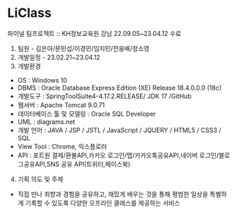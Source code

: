 # LiClass
파이널 팀프로젝트 :: KH정보교육원 강남 22.09.05~23.04.12 수료 


1. 팀원 - 김은아/문민섭/이경민/임지민/전웅배/정소영
2. 개발일정 - 23.02.21~23.04.12
3. 개발환경 
- OS : Windows 10
- DBMS : Oracle Database Express Edition (XE) Release 18.4.0.0.0 (18c)
- 개발도구 : SpringToolSuite4-4.17.2.RELEASE/ JDK 17 /GitHub
- 웹서버 : Apache Tomcat 9.0.71
- 데이터베이스 툴 및 모델링 : Oracle SQL Developer
- UML : diagrams.net
- 개발 언어 : JAVA / JSP / JSTL / JavaScript / JQUERY / HTML5 / CSS3 / SQL
- View Tool : Chrome, 익스플로러
- API : 포트원 결제/환불API,카카오 로그인/맵/카카오톡공유API,네이버 로그인/블로그공유API,SNS 공유 API(트위터,페이스북)

4. 기획 의도 및 주제
- 직접 만나 취향과 경험을 공유하고, 재밌게 배우는 것을 통해 평범한 일상을 특별하게 기록할 수 있도록 다양한 오프라인 클래스를 제공하는 서비스
